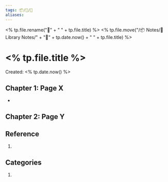 ```yaml
---
tags: 📦/📝/📘
aliases:
---
```

<% tp.file.rename("📘" + " " + tp.file.title) %>
<% tp.file.move("/📦 Notes/📝 Library Notes/" + "📘" + tp.date.now() + " " + tp.file.title) %>
# <% tp.file.title %>
Created: <% tp.date.now() %>

## Chapter 1: Page X
- 

## Chapter 2: Page Y

## Reference
1. 

## Categories
1. 